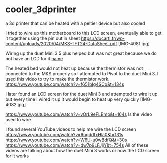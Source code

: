 # cooler_3dprinter
a 3d printer that can be heated with a peltier device but also cooled


I tried to wire up this motherboard to this LCD screen, eventually able to get it together using the pin out in sheet
https://docarti.fr/wp-content/uploads/2020/04/MKS-TFT24-DataSheet.pdf
[IMG-4081.jpg]

Wiring up the duet Mini 3 5 plus helped but was not great because we do not have an LCD for it 
[name](IMG-4080.jpg)

The heated bed would not heat up because the thermistor was not connected to the MKS properly so I attempted to Pivot to the duet Mini 3. I used this video to try to make the thermistor work.
https://www.youtube.com/watch?v=f651bIg4SCo&t=134s


I later found an LCD screen for the duet Mini 3 and attempted to wire it up but every time I wired it up it would begin to heat up very quickly 
[IMG-4082.jpg]

https://www.youtube.com/watch?v=vOrL9eFLBmo&t=164s
Is the video used to wire 



I found several YouTube videos to help me wire the LCD screen 
https://www.youtube.com/watch?v=6nqddfxHla0&t=131s
https://www.youtube.com/watch?v=W6U-u0wBdfQ&t=30s
https://www.youtube.com/watch?v=dw7p9LFJjjY&t=754s
All of these videos are talking about how the duet Mini 3 works or how the LCD screen for it works 



